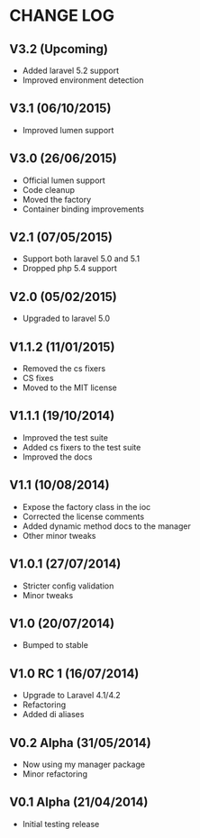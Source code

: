 CHANGE LOG
==========


## V3.2 (Upcoming)

* Added laravel 5.2 support
* Improved environment detection


## V3.1 (06/10/2015)

* Improved lumen support


## V3.0 (26/06/2015)

* Official lumen support
* Code cleanup
* Moved the factory
* Container binding improvements


## V2.1 (07/05/2015)

* Support both laravel 5.0 and 5.1
* Dropped php 5.4 support


## V2.0 (05/02/2015)

* Upgraded to laravel 5.0


## V1.1.2 (11/01/2015)

* Removed the cs fixers
* CS fixes
* Moved to the MIT license


## V1.1.1 (19/10/2014)

* Improved the test suite
* Added cs fixers to the test suite
* Improved the docs


## V1.1 (10/08/2014)

* Expose the factory class in the ioc
* Corrected the license comments
* Added dynamic method docs to the manager
* Other minor tweaks


## V1.0.1 (27/07/2014)

* Stricter config validation
* Minor tweaks


## V1.0 (20/07/2014)

* Bumped to stable


## V1.0 RC 1 (16/07/2014)

* Upgrade to Laravel 4.1/4.2
* Refactoring
* Added di aliases


## V0.2 Alpha (31/05/2014)

* Now using my manager package
* Minor refactoring


## V0.1 Alpha (21/04/2014)

* Initial testing release
